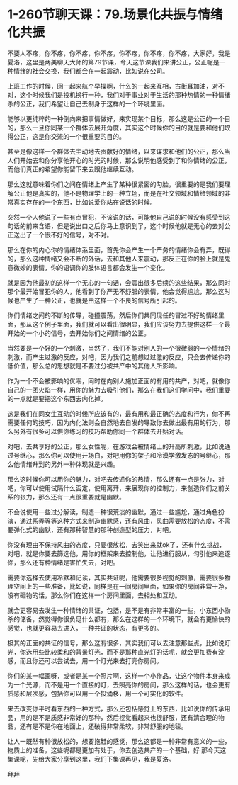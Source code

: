 # 1-260节聊天课：79.场景化共振与情绪化共振

不要人不疼，你不疼，你不疼，你不疼，你不疼，你不疼，你不疼，大家好，我是夏洛，这里是两美聊天大师的第79节课，今天这节课我们来讲公正，公正呢是一种情绪的社会交换，我们都会在一起震动，比如说在公司。

上班工作的时候，回一起来航个早操啊，什么的一起来互相，古街耳加油，对不对，这个时候我们是投机换行一种，我们对于事业对于生活的那种热情的一种情绪杀的公正，我们希望让自己去制身于这样的一个环境里面。

能够以更纯粹的一种倒向来把事情做好，来实现某个目标，那么这是公正的一个目的，那么一旦你同某一个群体去展开角度，其实这个时候你的目的就是要和他们取得公正，这是你交流的一个很重要的目的。

甚至是像这样一个群体去主动地去贡献好的情绪，以来谋求和他们的公正，那么当人们开始去和你分享他开心的时光的时候，那么说明他感受到了和你情绪的公正，而他们真正的希望你能留下来去跟他继续互动。

那么这就意味着你们之间在情绪上产生了某种很紧密的勾脸，很重要的是我们要理解公正他是真实的，他不是物理学上的一种立场，而是在社交领域和情绪领域的非常真实存在的一个东西，比如说爱你站在说话的时候。

突然一个人他说了一些有点冒犯，不该说的话，可能他自己说的时候没有感受到这句话的前来含语，但是说出口之后你马上意识到了，这个时候他就是无心的去对公正送出了一个很不好的信号，对不对。

那么在你的内心你的情绪体系里面，首先你会产生一个严务的情绪你会有弄，既得的，那么这种情绪又会不断的外话，去和其他人来震动，那反正在你的脸上就是鬼意微妙的表情，你的语调你的肢体语言都会发生一个变化。

就是因为他最初的这样一个无心的一句话，会震出很多后续的这些结果，那么同时那个最开始冒犯你的人，他看到了你严无不舒服的表情，他会觉得尴尬，那么这时候也产生了一种公正，也就是由这样一个不良的信号所引起的。

你们情绪之间的不断的传导，碰撞震荡，然后你们共同现任的冒过不好的情绪里面，那从这个例子里面，我们就可以看出很明显，我们应该努力去提供这样一个最开始的一个小的信号，去开始你们之间情绪的公正。

当然要是一个好的一个刺激，当然了，我们不能对别人的一个很微弱的一个情绪的刺激，而产生过激的反应，对吧，因为我们之前想过过激的反应，只会去传递你的低价值，那么总的思想就是不要过分被共产中的其他人所影响。

作为一个不会被影响的优零，同时在向别人施加正面的有用的共产，对吧，就像你自己的一团火焰一样，用你的魅力去吸引他们，那么在我们这们学问中，我们重要的一点就是要把这个东西去内化掉。

这是我们在同女生互动的时候所应该有的，最有用和最正确的态度和行为，你不再需要任何的技巧，因为内化法则会自然地去自发的导致你去做出最有用的行为，那么另外有很多可以供你练习的技巧帮助你同一个群体去开始对话。

对吧，去共享好的公正，那么女性呢，在游戏会被情绪上的升高所刺激，比如说通过号继心，那么你可以使用开场白，对吧用你的架子和冷漠学激发态的号继心，那么他情绪升到的另外一种体现就是兴趣。

那么这时候你可以用你的魅力，对吧去传递你的热情，那么还有一点是张力，对吧，你可以使用试隔什么否定，使用离开，来展现你的控制力，来创造你们之前关系的张力，那么还有一点很重要就是幽默。

不会说使用一些过分解读，制造一种很荒淡的幽默，通过一些尴尬，通过角色扮演，通过系弄等等这种方式来制造幽默感，还有风曲，风曲需要放松的态度，不需要弹化式的幽默，还有那种智慧的那种创造型的压力，对吧。

你没有理由不保持风曲的态度，只要很放松，去笑出来就ok了，还有什么挑战，对吧，就是你要去篩选他，用你的框架来去控制他，让他进行服从，勾引他来追逐你，那么还有种情绪是害怕失去，对吧。

需要你选择去使用冷默和记读，其实共证呢，他需要很多视觉的刺激，需要很多物理空间上的一些准备，比如说，同样是在一间房间里面，如果你的房间非常干净，没有砸物的话，那么你们在这样一个房间里面，去相处和互动。

就会更容易去发生一种情绪的共证，包括，是不是有非常丰富的一些，小东西小物杀的储备，然觉得你很负足什么都有，那么在这样的一个环境下，就会有更愉快的感觉，也就更容易去进入，一种共证的状态，有更多的。

极其的正面的共证的信号，那么这有很多，其实我们可以去注意那些点，比如说灯光，你选用些比较柔和的背景灯光，而不是那种直光灯的话呢，就会更加费有没感，而且你还可以尝试去，用一个灯光来去打亮你房间。

你们的某一幅画呀，或者是某一个照片啊，这样一个小作品，让这个物件本身来成为一个光源，而不是用一个直接的灯，去照亮你的房间，那么这样的话，也会更有质感和层次感，包括你可以用一个投涌移，用一个可实化的软件。

来去改变你平时看东西的一种方式，那么还包括感觉上的东西，比如说你的传承用品，用的是不是质感非常好的那种，然后视觉看起来也很舒服，还有清合理的物品，还有是不是你在地面上，还破得非常柔软，非常舒服的地毯。

让人一既然有种很放松的，想要拖鞋的感觉，那么这都是一种非常有意义的一些，物质上的准备，这些呢都是更加有处于，你去创造共产的一个基础，好 那今天这集课呢，先给大家分享到这里，我们下集课再见，我是夏洛。

拜拜